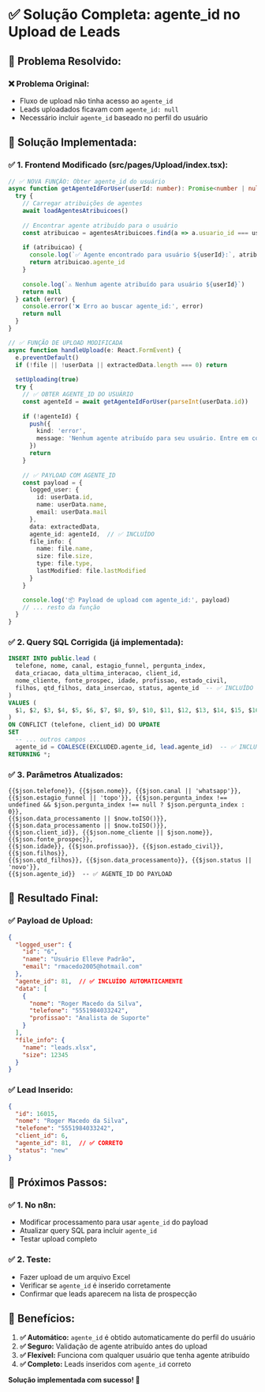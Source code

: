# ✅ Solução Completa: agente_id no Upload de Leads

## 🎯 **Problema Resolvido:**

### **❌ Problema Original:**
- Fluxo de upload não tinha acesso ao `agente_id`
- Leads uploadados ficavam com `agente_id: null`
- Necessário incluir `agente_id` baseado no perfil do usuário

## 🔧 **Solução Implementada:**

### **✅ 1. Frontend Modificado (src/pages/Upload/index.tsx):**

```typescript
// ✅ NOVA FUNÇÃO: Obter agente_id do usuário
async function getAgenteIdForUser(userId: number): Promise<number | null> {
  try {
    // Carregar atribuições de agentes
    await loadAgentesAtribuicoes()
    
    // Encontrar agente atribuído para o usuário
    const atribuicao = agentesAtribuicoes.find(a => a.usuario_id === userId)
    
    if (atribuicao) {
      console.log(`✅ Agente encontrado para usuário ${userId}:`, atribuicao.agente_id)
      return atribuicao.agente_id
    }
    
    console.log(`⚠️ Nenhum agente atribuído para usuário ${userId}`)
    return null
  } catch (error) {
    console.error('❌ Erro ao buscar agente_id:', error)
    return null
  }
}

// ✅ FUNÇÃO DE UPLOAD MODIFICADA
async function handleUpload(e: React.FormEvent) {
  e.preventDefault()
  if (!file || !userData || extractedData.length === 0) return
  
  setUploading(true)
  try {
    // ✅ OBTER AGENTE_ID DO USUÁRIO
    const agenteId = await getAgenteIdForUser(parseInt(userData.id))
    
    if (!agenteId) {
      push({ 
        kind: 'error', 
        message: 'Nenhum agente atribuído para seu usuário. Entre em contato com o administrador.' 
      })
      return
    }
    
    // ✅ PAYLOAD COM AGENTE_ID
    const payload = {
      logged_user: {
        id: userData.id,
        name: userData.name,
        email: userData.mail
      },
      data: extractedData,
      agente_id: agenteId,  // ✅ INCLUÍDO
      file_info: {
        name: file.name,
        size: file.size,
        type: file.type,
        lastModified: file.lastModified
      }
    }

    console.log('📦 Payload de upload com agente_id:', payload)
    // ... resto da função
  }
}
```

### **✅ 2. Query SQL Corrigida (já implementada):**

```sql
INSERT INTO public.lead (
  telefone, nome, canal, estagio_funnel, pergunta_index,
  data_criacao, data_ultima_interacao, client_id,
  nome_cliente, fonte_prospec, idade, profissao, estado_civil,
  filhos, qtd_filhos, data_insercao, status, agente_id  -- ✅ INCLUÍDO
)
VALUES (
  $1, $2, $3, $4, $5, $6, $7, $8, $9, $10, $11, $12, $13, $14, $15, $16, $17, $18
)
ON CONFLICT (telefone, client_id) DO UPDATE
SET
  -- ... outros campos ...
  agente_id = COALESCE(EXCLUDED.agente_id, lead.agente_id)  -- ✅ INCLUÍDO
RETURNING *;
```

### **✅ 3. Parâmetros Atualizados:**

```
{{$json.telefone}}, {{$json.nome}}, {{$json.canal || 'whatsapp'}}, 
{{$json.estagio_funnel || 'topo'}}, {{$json.pergunta_index !== undefined && $json.pergunta_index !== null ? $json.pergunta_index : 0}}, 
{{$json.data_processamento || $now.toISO()}}, {{$json.data_processamento || $now.toISO()}}, 
{{$json.client_id}}, {{$json.nome_cliente || $json.nome}}, {{$json.fonte_prospec}}, 
{{$json.idade}}, {{$json.profissao}}, {{$json.estado_civil}}, {{$json.filhos}}, 
{{$json.qtd_filhos}}, {{$json.data_processamento}}, {{$json.status || 'novo'}}, 
{{$json.agente_id}}  -- ✅ AGENTE_ID DO PAYLOAD
```

## 🎉 **Resultado Final:**

### **✅ Payload de Upload:**
```json
{
  "logged_user": {
    "id": "6",
    "name": "Usuário Elleve Padrão",
    "email": "rmacedo2005@hotmail.com"
  },
  "agente_id": 81,  // ✅ INCLUÍDO AUTOMATICAMENTE
  "data": [
    {
      "nome": "Roger Macedo da Silva",
      "telefone": "5551984033242",
      "profissao": "Analista de Suporte"
    }
  ],
  "file_info": {
    "name": "leads.xlsx",
    "size": 12345
  }
}
```

### **✅ Lead Inserido:**
```json
{
  "id": 16015,
  "nome": "Roger Macedo da Silva",
  "telefone": "5551984033242",
  "client_id": 6,
  "agente_id": 81,  // ✅ CORRETO
  "status": "new"
}
```

## 🚀 **Próximos Passos:**

### **✅ 1. No n8n:**
- Modificar processamento para usar `agente_id` do payload
- Atualizar query SQL para incluir `agente_id`
- Testar upload completo

### **✅ 2. Teste:**
- Fazer upload de um arquivo Excel
- Verificar se `agente_id` é inserido corretamente
- Confirmar que leads aparecem na lista de prospecção

## 🎯 **Benefícios:**

1. **✅ Automático:** `agente_id` é obtido automaticamente do perfil do usuário
2. **✅ Seguro:** Validação de agente atribuído antes do upload
3. **✅ Flexível:** Funciona com qualquer usuário que tenha agente atribuído
4. **✅ Completo:** Leads inseridos com `agente_id` correto

**Solução implementada com sucesso! 🚀**

